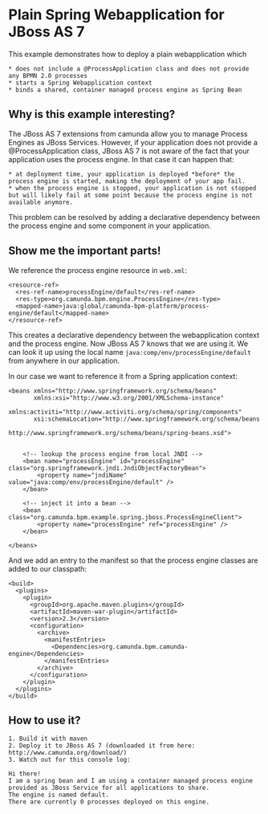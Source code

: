 # Plain Spring Webapplication for JBoss AS 7

This example demonstrates how to deploy a plain webapplication which 

    * does not include a @ProcessApplication class and does not provide any BPMN 2.0 processes
    * starts a Spring Webapplication context
    * binds a shared, container managed process engine as Spring Bean

## Why is this example interesting?

The JBoss AS 7 extensions from camunda allow you to manage Process Engines as JBoss Services. However, if your application does not 
provide a @ProcessApplication class, JBoss AS 7 is not aware of the fact that your application uses the process engine. In that case 
it can happen that:

    * at deployment time, your application is deployed *before* the process engine is started, making the deployment of your app fail.
    * when the process engine is stopped, your application is not stopped but will likely fail at some point because the process engine is not available anymore.

This problem can be resolved by adding a declarative dependency between the process engine and some component in your application.

## Show me the important parts!

We reference the process engine resource in `web.xml`:

    <resource-ref>
      <res-ref-name>processEngine/default</res-ref-name>   
      <res-type>org.camunda.bpm.engine.ProcessEngine</res-type>
      <mapped-name>java:global/camunda-bpm-platform/process-engine/default</mapped-name>    
    </resource-ref>

This creates a declarative dependency between the webapplication context and the process engine. Now JBoss AS 7 knows that we are using it.
We can look it up using the local name `java:comp/env/processEngine/default` from anywhere in our application.

In our case we want to reference it from a Spring application context:

    <beans xmlns="http://www.springframework.org/schema/beans"
           xmlns:xsi="http://www.w3.org/2001/XMLSchema-instance"
           xmlns:activiti="http://www.activiti.org/schema/spring/components"
           xsi:schemaLocation="http://www.springframework.org/schema/beans
                               http://www.springframework.org/schema/beans/spring-beans.xsd">
     
     
        <!-- lookup the process engine from local JNDI -->
        <bean name="processEngine" id="processEngine" class="org.springframework.jndi.JndiObjectFactoryBean">
            <property name="jndiName" value="java:comp/env/processEngine/default" />
        </bean>
     
        <!-- inject it into a bean -->
        <bean class="org.camunda.bpm.example.spring.jboss.ProcessEngineClient">
            <property name="processEngine" ref="processEngine" />
        </bean>
     
    </beans>

And we add an entry to the manifest so that the process engine classes are added to our classpath:

    <build>
      <plugins>
        <plugin>
          <groupId>org.apache.maven.plugins</groupId>
          <artifactId>maven-war-plugin</artifactId>
          <version>2.3</version>
          <configuration>
            <archive>
              <manifestEntries>
                <Dependencies>org.camunda.bpm.camunda-engine</Dependencies>
              </manifestEntries>
            </archive>
          </configuration>
        </plugin>
      </plugins>
    </build>

## How to use it?

    1. Build it with maven
    2. Deploy it to JBoss AS 7 (downloaded it from here: http://www.camunda.org/download/)
    3. Watch out for this console log:

    Hi there!
    I am a spring bean and I am using a container managed process engine provided as JBoss Service for all applications to share.
    The engine is named default.
    There are currently 0 processes deployed on this engine.
